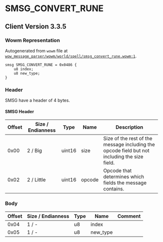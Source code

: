 # SMSG_CONVERT_RUNE

## Client Version 3.3.5

### Wowm Representation

Autogenerated from `wowm` file at [`wow_message_parser/wowm/world/spell/smsg_convert_rune.wowm:1`](https://github.com/gtker/wow_messages/tree/main/wow_message_parser/wowm/world/spell/smsg_convert_rune.wowm#L1).
```rust,ignore
smsg SMSG_CONVERT_RUNE = 0x0486 {
    u8 index;
    u8 new_type;
}
```
### Header

SMSG have a header of 4 bytes.

#### SMSG Header

| Offset | Size / Endianness | Type   | Name   | Description |
| ------ | ----------------- | ------ | ------ | ----------- |
| 0x00   | 2 / Big           | uint16 | size   | Size of the rest of the message including the opcode field but not including the size field.|
| 0x02   | 2 / Little        | uint16 | opcode | Opcode that determines which fields the message contains.|

### Body

| Offset | Size / Endianness | Type | Name | Comment |
| ------ | ----------------- | ---- | ---- | ------- |
| 0x04 | 1 / - | u8 | index |  |
| 0x05 | 1 / - | u8 | new_type |  |

